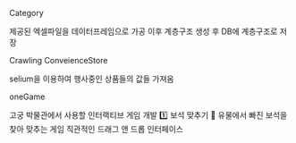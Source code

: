 Category

제공된 엑셀파일을 데이터프레임으로 가공 이후 계층구조 생성 후 DB에 계층구조로 저장

Crawling ConveienceStore 

selium을 이용하여 행사중인 상품들의 값들 가져옴

oneGame

고궁 박물관에서 사용할 인터랙티브 게임 개발
1️⃣ 보석 맞추기
💎 유물에서 빠진 보석을 찾아 맞추는 게임
    직관적인 드래그 앤 드롭 인터페이스